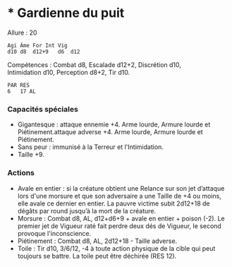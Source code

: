 # * Gardienne du puit

Allure : 20

	Agi	Âme	For	Int	Vig
	d10	d8	d12+9	d6	d12

Compétences : Combat d8, Escalade d12+2, Discrétion d10, Intimidation d10, Perception d8+2, Tir d10.

	PAR	RES
	6	17 AL

### Capacités spéciales
- Gigantesque : attaque ennemie +4. Arme lourde, Armure lourde et Piétinement.attaque adverse +4. Arme lourde, Armure lourde et Piétinement.
- Sans peur : immunisé à la Terreur et l'Intimidation.
- Taille +9.

### Actions
- Avale en entier : si la créature obtient une Relance sur son jet d’attaque lors d'une morsure et que son adversaire a une Taille de +4 ou moins, elle avale ce dernier en entier. La pauvre victime subit 2d12+18 de dégâts par round jusqu’à la mort de la créature.
- Morsure : Combat d8, AL, d12+d6+9  + avale en entier + poison (-2). Le premier jet de Vigueur raté fait perdre deux dés de Vigueur, le second provoque l'inconscience.
- Piétinement : Combat d8, AL, 2d12+18 - Taille adverse. 
- Toile : Tir d10, 3/6/12, -4 à toute action physique de la cible qui peut toujours se battre. La toile peut être déchirée (RES 12).
